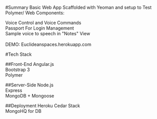 #Summary
Basic Web App Scaffolded with Yeoman and setup to Test Polymer/ Web Components:<br/>

Voice Control and Voice Commands<br/>
Passport For Login Management<br/>
Sample voice to speech in "Notes" View<br/>
<br/>
DEMO: Euclideanspaces.herokuapp.com<br/>

#Tech Stack

##Front-End
Angular.js<br/>
Bootstrap 3<br/>
Polymer<br/>

##Server-Side
Node.js <br/>
Express <br/>
MongoDB + Mongoose <br/>

##Deployment
Heroku Cedar Stack <br/>
MongoHQ for DB



